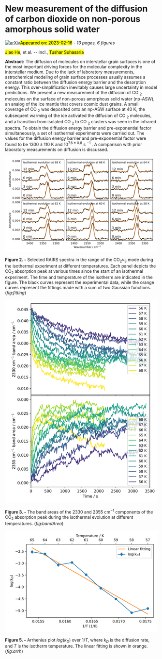 <div class="macros" style="visibility:hidden;">
$\newcommand{\ensuremath}{}$
$\newcommand{\xspace}{}$
$\newcommand{\object}[1]{\texttt{#1}}$
$\newcommand{\farcs}{{.}''}$
$\newcommand{\farcm}{{.}'}$
$\newcommand{\arcsec}{''}$
$\newcommand{\arcmin}{'}$
$\newcommand{\ion}[2]{#1#2}$
$\newcommand{\textsc}[1]{\textrm{#1}}$
$\newcommand{\hl}[1]{\textrm{#1}}$
$\newcommand$</div>

<div class="macros" style="visibility:hidden;">
$\newcommand{\ensuremath}{}$
$\newcommand{\xspace}{}$
$\newcommand{\object}[1]{\texttt{#1}}$
$\newcommand{\farcs}{{.}''}$
$\newcommand{\farcm}{{.}'}$
$\newcommand{\arcsec}{''}$
$\newcommand{\arcmin}{'}$
$\newcommand{\ion}[2]{#1#2}$
$\newcommand{\textsc}[1]{\textrm{#1}}$
$\newcommand{\hl}[1]{\textrm{#1}}$
$\newcommand$</div>



<div id="title">

# New measurement of the diffusion of carbon dioxide on non-porous amorphous solid water

</div>
<div id="comments">

[![arXiv](https://img.shields.io/badge/arXiv-2302.08628-b31b1b.svg)](https://arxiv.org/abs/2302.08628)<mark>Appeared on: 2023-02-16</mark> - _13 pages, 6 figures_

</div>
<div id="authors">

<mark><mark>Jiao He</mark></mark>, et al. -- incl., <mark><mark>Tushar Suhasaria</mark></mark>

</div>
<div id="abstract">

**Abstract:** The diffusion of molecules on interstellar grain surfaces is one of the most important driving forces for the molecular complexity in the interstellar medium. Due to the lack of laboratory measurements, astrochemical modeling of grain surface processes usually assumes a constant ratio between the diffusion energy barrier and the desorption energy. This over-simplification inevitably causes large uncertainty in model predictions. We present a new measurement of the diffusion of CO $_2$ molecules on the surface of non-porous amorphous solid water (np-ASW), an analog of the ice mantle that covers cosmic dust grains. A small coverage of CO $_2$ was deposited onto an np-ASW surface at 40 K, the subsequent warming of the ice activated the diffusion of CO $_2$ molecules, and a transition from isolated CO $_2$ to CO $_2$ clusters was seen in the infrared spectra. To obtain the diffusion energy barrier and pre-exponential factor simultaneously, a set of isothermal experiments were carried out. The values for the diffusion energy barrier and pre-exponential factor were found to be $1300\pm110$ K and $10^{7.6\pm0.8}$ s $^{-1}$ . A comparison with prior laboratory measurements on diffusion is discussed.

</div>

<div id="div_fig1">

<img src="tmp_2302.08628/./fitting.png" alt="Fig2" width="100%"/>

**Figure 2. -** Selected RAIRS spectra in the range of the CO$_2$$\nu_3$ mode during the isothermal experiment at different temperatures. Each panel depicts the CO$_2$ absorption peak at various times since the start of an isothermal experiment. The time and temperature of the isotherm are indicated in the figure. The black curves represent the experimental data, while the orange curves represent the fittings made with a sum of two Gaussian functions. (*fig:fitting*)

</div>
<div id="div_fig2">

<img src="tmp_2302.08628/./bandArea.png" alt="Fig3" width="100%"/>

**Figure 3. -** The band areas of the 2330 and 2355 cm$^{-1}$ components of the CO$_2$ absorption peak during the isothermal evolution at different temperatures. (*fig:bandArea*)

</div>
<div id="div_fig3">

<img src="tmp_2302.08628/./arrh.png" alt="Fig5" width="100%"/>

**Figure 5. -** Arrhenius plot $log(k_D)$ over $1/T$, where $k_D$ is the diffusion rate, and $T$ is the isotherm temperature. The linear fitting is shown in orange.  (*fig:arrh*)

</div>